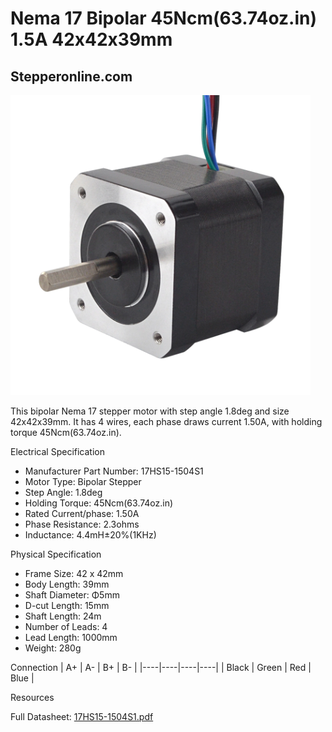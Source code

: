 # Nema 17 Bipolar 45Ncm(63.74oz.in) 1.5A 42x42x39mm

## Stepperonline.com

<img src="../images/17HS15-1504S1.webp" width=480 height=480 title="foto" />

This bipolar Nema 17 stepper motor with step angle 1.8deg and size 42x42x39mm. It has 4 wires, each phase draws current 1.50A, with holding torque 45Ncm(63.74oz.in).

Electrical Specification  

  * Manufacturer Part Number: 17HS15-1504S1
  * Motor Type: Bipolar Stepper
  * Step Angle: 1.8deg
  * Holding Torque: 45Ncm(63.74oz.in)
  * Rated Current/phase: 1.50A
  * Phase Resistance: 2.3ohms
  * Inductance: 4.4mH±20%(1KHz)

Physical Specification

 * Frame Size: 42 x 42mm
 * Body Length: 39mm
 * Shaft Diameter: Φ5mm
 * D-cut Length: 15mm
 * Shaft Length: 24m
 * Number of Leads: 4
 * Lead Length: 1000mm
 * Weight: 280g

Connection
| A+ | A- | B+ | B- |
|----|----|----|----|
| Black | Green | Red | Blue |
	
Resources

Full Datasheet: [17HS15-1504S1.pdf](PDF/17HS15-1504S1.pdf)
